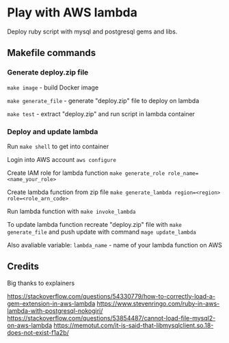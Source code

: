 # Play with AWS lambda

Deploy ruby script with mysql and postgresql gems and libs.

## Makefile commands

### Generate deploy.zip file

`make image` - build Docker image

`make generate_file` - generate "deploy.zip" file to deploy on lambda

`make test` - extract "deploy.zip" and run script in lambda container

### Deploy and update lambda

Run `make shell` to get into container

Login into AWS account `aws configure`

Create IAM role for lambda function `make generate_role role_name=<name_your_role>`

Create lambda function from zip file `make generate_lambda region=<region> role=<role_arn_code>`

Run lambda function with `make invoke_lambda`

To update lambda function recreate "deploy.zip" file with `make generate_file`
and push update with command `mage update_lambda`

Also avaliable variable: `lambda_name` - name of your lambda function on AWS

## Credits

Big thanks to explainers

<https://stackoverflow.com/questions/54330779/how-to-correctly-load-a-gem-extension-in-aws-lambda>
<https://www.stevenringo.com/ruby-in-aws-lambda-with-postgresql-nokogiri/>
<https://stackoverflow.com/questions/53854487/cannot-load-file-mysql2-on-aws-lambda>
<https://memotut.com/it-is-said-that-libmysqlclient.so.18-does-not-exist-f1a2b/>
